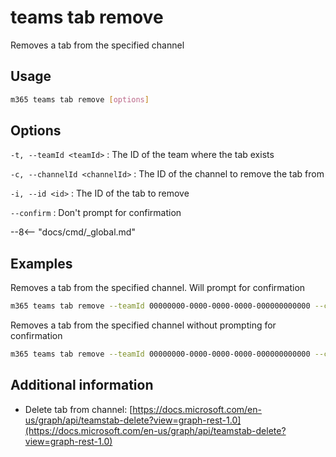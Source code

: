 # teams tab remove

Removes a tab from the specified channel

## Usage

```sh
m365 teams tab remove [options]
```

## Options

`-t, --teamId <teamId>`
: The ID of the team where the tab exists

`-c, --channelId <channelId>`
: The ID of the channel to remove the tab from

`-i, --id <id>`
: The ID of the tab to remove

`--confirm`
: Don't prompt for confirmation

--8<-- "docs/cmd/_global.md"

## Examples

Removes a tab from the specified channel. Will prompt for confirmation

```sh
m365 teams tab remove --teamId 00000000-0000-0000-0000-000000000000 --channelId 19:00000000000000000000000000000000@thread.skype --id 06805b9e-77e3-4b93-ac81-525eb87513b8
```

Removes a tab from the specified channel without prompting for confirmation

```sh
m365 teams tab remove --teamId 00000000-0000-0000-0000-000000000000 --channelId 19:00000000000000000000000000000000@thread.skype --id 06805b9e-77e3-4b93-ac81-525eb87513b8 --confirm
```

## Additional information

- Delete tab from channel: [https://docs.microsoft.com/en-us/graph/api/teamstab-delete?view=graph-rest-1.0](https://docs.microsoft.com/en-us/graph/api/teamstab-delete?view=graph-rest-1.0)
